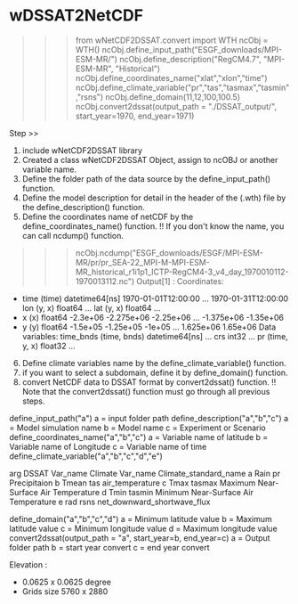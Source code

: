 # wDSSAT2NetCDF
>>> from wNetCDF2DSSAT.convert import WTH
>>> ncObj = WTH()
>>> ncObj.define_input_path("ESGF_downloads/MPI-ESM-MR/")
>>> ncObj.define_description("RegCM4.7", "MPI-ESM-MR", "Historical")
>>> ncObj.define_coordinates_name("xlat","xlon","time")
>>> ncObj.define_climate_variable("pr","tas","tasmax","tasmin","rsns") 
>>> ncObj.define_domain(11,12,100,100.5)
>>> ncObj.convert2dssat(output_path = "./DSSAT_output/", start_year=1970, end_year=1971)

Step >> 
1. include wNetCDF2DSSAT library
2. Created a class wNetCDF2DSSAT Object, assign to ncOBJ or another variable name.
3. Define the folder path of the data source by the define_input_path() function.
4. Define the model description for detail in the header of the (.wth) file by the define_description() function.
5. Define the coordinates name of netCDF by the define_coordinates_name() function.
   !! If you don't know the name, you can call ncdump() function.
>>> ncObj.ncdump("ESGF_downloads/ESGF/MPI-ESM-MR/pr/pr_SEA-22_MPI-M-MPI-ESM-MR_historical_r1i1p1_ICTP-RegCM4-3_v4_day_1970010112-1970013112.nc")
Output[1] : Coordinates:
  * time     (time) datetime64[ns] 1970-01-01T12:00:00 ... 1970-01-31T12:00:00
    lon      (y, x) float64 ...
    lat      (y, x) float64 ...
  * x        (x) float64 -2.3e+06 -2.275e+06 -2.25e+06 ... -1.375e+06 -1.35e+06
  * y        (y) float64 -1.5e+05 -1.25e+05 -1e+05 ... 1.625e+06 1.65e+06
     Data variables:
    time_bnds  (time, bnds) datetime64[ns] ...
    crs        int32 ...
    pr         (time, y, x) float32 ...
6. Define climate variables name by the define_climate_variable() function.
7. if you want to select a subdomain, define it by define_domain() function.
8. convert NetCDF data to DSSAT format by convert2dssat() function. 
   !! Note that the convert2dssat() function must go through all previous steps.

define_input_path("a")
a = input folder path
define_description("a","b","c")
a = Model simulation name
b = Model name
c = Experiment or Scenario
define_coordinates_name("a","b","c")
a = Variable name of latitude
b = Variable name of Longitude
c = Variable name of time
define_climate_variable("a","b","c","d","e") 

arg	DSSAT Var_name	Climate Var_name	Climate_standard_name
a	Rain	pr	Precipitaion
b	Tmean	tas	air_temperature
c	Tmax	tasmax	Maximum Near-Surface Air Temperature
d	Tmin	tasmin	Minimum Near-Surface Air Temperature
e	rad	rsns	net_downward_shortwave_flux

define_domain("a","b","c","d")
a = Minimum latitude value
b = Maximum latitude value
c = Minimum longitude value
d = Maximum longitude value
convert2dssat(output_path = "a", start_year=b, end_year=c)
a = Output folder path
b = start year convert
c = end year convert

 
Elevation : 
-	0.0625 x 0.0625 degree
-	Grids size 5760 x 2880
